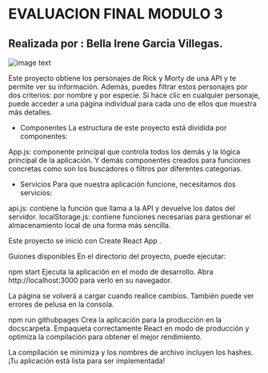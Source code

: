 # EVALUACION FINAL MODULO 3

## Realizada por : Bella Irene Garcia Villegas.

![image text](https://www.latercera.com/resizer/oStaaBjKjrTK8rrWE2MFitEba_g=/900x600/smart/arc-anglerfish-arc2-prod-copesa.s3.amazonaws.com/public/FIN7ZFLY2VF7ZIO3F4VAH7DJ5I.jpg)

Este proyecto obtiene los personajes de Rick y Morty de una API y te permite ver su información. Además, puedes filtrar estos personajes por dos criterios: por nombre y por especie. Si hace clic en cualquier personaje, puede acceder a una página individual para cada uno de ellos que muestra más detalles.

- Componentes
La estructura de este proyecto está dividida por componentes:

App.js: componente principal que controla todos los demás y la lógica principal de la aplicación.
Y demás componentes creados para funciones concretas como son los buscadores o filtros por diferentes categorias. 

 - Servicios
Para que nuestra aplicación funcione, necesitamos dos servicios:

api.js: contiene la función que llama a la API y devuelve los datos del servidor.
localStorage.js: contiene funciones necesarias para gestionar el almacenamiento local de una forma más sencilla.

Este proyecto se inició con Create React App .

Guiones disponibles
En el directorio del proyecto, puede ejecutar:

npm start
Ejecuta la aplicación en el modo de desarrollo.
Abra http://localhost:3000 para verlo en su navegador.

La página se volverá a cargar cuando realice cambios.
También puede ver errores de pelusa en la consola.

npm run githubpages
Crea la aplicación para la producción en la docscarpeta.
Empaqueta correctamente React en modo de producción y optimiza la compilación para obtener el mejor rendimiento.

La compilación se minimiza y los nombres de archivo incluyen los hashes.
¡Tu aplicación está lista para ser implementada!
